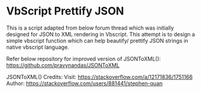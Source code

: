 # VbScript Prettify JSON
This is a script adapted from below forum thread which was initially designed for JSON to XML rendering in Vbscript. This attempt is to design a simple vbscript function which can help beautify/ prettify JSON strings in native vbscript language.

Refer below repository for improved version of JSONToXML(): https://github.com/pravynandas/JSONToXML

JSONToXML() Credits:
Visit: https://stackoverflow.com/a/12171836/1751166
Author: https://stackoverflow.com/users/881441/stephen-quan
